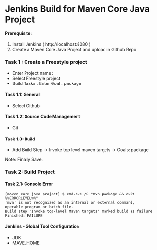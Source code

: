 # Jenkins Build for Maven Core Java Project       

#### Prerequisite:
1. Install Jenkins ( http://localhost:8080 )
2. Create a Maven Core Java Project and upload in Github Repo

### Task 1 : Create a Freestyle project
 * Enter Project name : 
 * Select Freestyle project
 * Build Tasks : Enter Goal : package
 
 #### Task 1.1: General
 * Select Github
 
 #### Task 1.2: Source Code Management
 * Git
 
 #### Task 1.3: Build
 * Add Build Step -> Invoke top level maven targets -> Goals: package
 
 Note: Finally Save.
 
### Task 2: Build Project
 
#### Task 2.1: Console Error
```
[maven-core-java-project] $ cmd.exe /C "mvn package && exit %%ERRORLEVEL%%"
'mvn' is not recognized as an internal or external command,
operable program or batch file.
Build step 'Invoke top-level Maven targets' marked build as failure
Finished: FAILURE
```

#### Jenkins - Global Tool Configuration
* JDK
* MAVE_HOME

